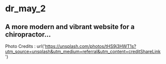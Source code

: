 # dr_may_2
## A more modern and vibrant website for a chiropractor...


Photo Credits : url('https://unsplash.com/photos/tHS9j3HWT1s?utm_source=unsplash&utm_medium=referral&utm_content=creditShareLink')